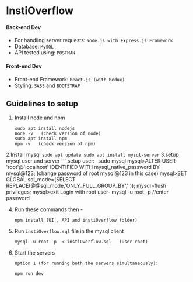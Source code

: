 # InstiOverflow


#### Back-end Dev
* For handling server requests: `Node.js with Express.js Framework`
* Database: `MySQL`
* API tested using: `POSTMAN`

#### Front-end Dev
* Front-end Framework: `React.js (with Redux)`
* Styling: `SASS` and `BOOTSTRAP`

## Guidelines to setup
1. Install node and npm
    ```
    sudo apt install nodejs
    node -v   (check version of node)
    sudo apt install npm
    npm -v   (check version of npm)
    ```
2.Install mysql
    ```
    sudo apt update
    sudo apt install mysql-server
    ```
3.setup mysql user and server
    ```
setup user:-
    sudo mysql 
    mysql>ALTER USER 'root'@'localhost' IDENTIFIED WITH mysql_native_password BY mysql@123; (change password of root mysql@123 in this case)
    mysql>SET GLOBAL sql_mode=(SELECT REPLACE(@@sql_mode,'ONLY_FULL_GROUP_BY',''));
    mysql>flush privileges;
    mysql>exit
Login with root user-
     mysql -u root -p
     //enter password


4. Run these commands then - 
    ```
    npm install (UI , API and instiOverflow folder)
    ```
3. Run `instiOverflow.sql` file in the mysql client
    ```
    mysql -u root -p  < instiOverflow.sql   (user-root)
    ```
4. Start the servers
    ```
    Option 1 (for running both the servers simultaneously):
    
    npm run dev
    
    ```

